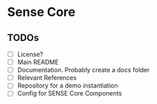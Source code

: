 # Sense Core

## TODOs

- [ ] License?
- [ ] Main README
- [ ] Documentation. Probably create a docs folder
- [ ] Relevant References
- [ ] Repository for a demo instantiation
- [ ] Config for SENSE Core Components